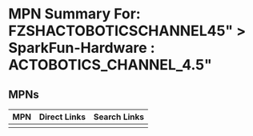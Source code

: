 



# MPN Summary For: FZSHACTOBOTICSCHANNEL45&QUOT; > SparkFun-Hardware : ACTOBOTICS_CHANNEL_4.5&quot;

## MPNs
  

|MPN|Direct Links|Search Links|
| :--- | :--- | :--- |
||||
